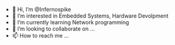 - 👋 Hi, I’m @Infernospike
- 👀 I’m interested in Embedded Systems, Hardware Devolpment 
- 🌱 I’m currently learning Network programming
- 💞️ I’m looking to collaborate on ...
- 📫 How to reach me ...

<!---
Infernospike/Infernospike is a ✨ special ✨ repository because its `README.md` (this file) appears on your GitHub profile.
You can click the Preview link to take a look at your changes.
--->
